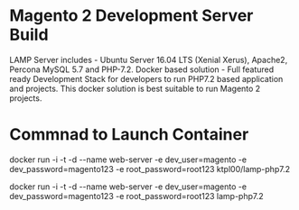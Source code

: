 # Magento 2 Development Server Build

LAMP Server includes - Ubuntu Server 16.04 LTS (Xenial Xerus), Apache2, Percona MySQL 5.7 and PHP-7.2.
Docker based solution - Full featured ready Development Stack for developers to run PHP7.2 based application and projects.
This docker solution is best suitable to run Magento 2 projects.

# Commnad to Launch Container
docker run -i -t -d --name web-server -e dev_user=magento -e dev_password=magento123 -e root_password=root123 ktpl00/lamp-php7.2

docker run -i -t -d --name web-server -e dev_user=magento -e dev_password=magento123 -e root_password=root123 lamp-php7.2
